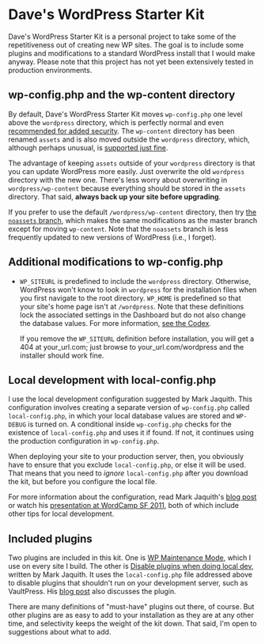 # Dave's WordPress Starter Kit #

Dave's WordPress Starter Kit is a personal project to take some of the
repetitiveness out of creating new WP sites. The goal is to include some
plugins and modifications to a standard WordPress install that I would
make anyway. Please note that this project has not yet been extensively
tested in production environments.


## wp-config.php and the wp-content directory ##

By default, Dave's WordPress Starter Kit moves `wp-config.php` one level
above the `wordpress` directory, which is perfectly normal and even
[recommended for added security][1]. The `wp-content` directory has been
renamed `assets` and is also moved outside the `wordpress` directory,
which, although perhaps unusual, is [supported just fine][2].

The advantage of keeping `assets` outside of your `wordpress` directory
is that you can update WordPress more easily. Just overwrite the old
`wordpress` directory with the new one. There's less worry about
overwriting in `wordpress/wp-content` because everything should be
stored in the `assets` directory. That said, **always back up your site
before upgrading**.

If you prefer to use the default `/wordpress/wp-content` directory, then
try [the `noassets` branch][8], which makes the same modifications as
the master branch except for moving `wp-content`. Note that the
`noassets` branch is less frequently updated to new versions of
WordPress (i.e., I forget).


## Additional modifications to wp-config.php ##

-   `WP_SITEURL` is predefined to include the `wordpress` directory.
    Otherwise, WordPress won't know to look in `wordpress` for the
    installation files when you first navigate to the root directory.
    `WP_HOME` is predefined so that your site's home page isn't at
    `/wordpress`.  Note that these definitions lock the associated
    settings in the Dashboard but do not also change the database
    values. For more information, [see the Codex][5].

    If you remove the `WP_SITEURL` definition before installation,
    you will get a 404 at your_url.com; just browse to
    your_url.com/wordpress and the installer should work fine.


## Local development with local-config.php ##

I use the local development configuration suggested by Mark
Jaquith. This configuration involves creating a separate version of
`wp-config.php` called `local-config.php`, in which your local database
values are stored and `WP-DEBUG` is turned on. A conditional inside
`wp-config.php` checks for the existence of `local-config.php` and uses
it if found. If not, it continues using the production configuration in
`wp-config.php`.

When deploying your site to your production server, then, you obviously
have to ensure that you exclude `local-config.php`, or else it will be
used. That means that you need to *ignore* `local-config.php` after you
download the kit, but before you configure the local file.

For more information about the configuration, read Mark Jaquith's [blog
post][3] or watch his [presentation at WordCamp SF 2011][4], both of
which include other tips for local development.


## Included plugins ##

Two plugins are included in this kit. One is [WP Maintenance Mode][6],
which I use on every site I build. The other is [Disable plugins
when doing local dev][7], written by Mark Jaquith. It uses the
`local-config.php` file addressed above to disable plugins that
shouldn't run on your development server, such as VaultPress. His [blog
post][3] also discusses the plugin.

There are many definitions of "must-have" plugins out there, of course.
But other plugins are as easy to add to your installation as they are at
any other time, and selectivity keeps the weight of the kit down. That
said, I'm open to suggestions about what to add.



[1]: http://codex.wordpress.org/Hardening_WordPress#Securing_wp-config.php
[2]: http://codex.wordpress.org/Editing_wp-config.php#Moving_wp-content
[3]: http://markjaquith.wordpress.com/2011/06/24/wordpress-local-dev-tips/
[4]: http://wordpress.tv/2011/08/20/mark-jaquith-scaling-servers-and-deploys-oh-my/
[5]: http://codex.wordpress.org/Editing_wp-config.php#WordPress_address
[6]: http://wordpress.org/extend/plugins/wp-maintenance-mode/ 
[7]: https://gist.github.com/1044546
[8]: https://github.com/dlh01/dave-wpstarterkit/tree/noassets

